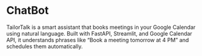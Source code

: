 # ChatBot
TailorTalk is a smart assistant that books meetings in your Google Calendar using natural language. Built with FastAPI, Streamlit, and Google Calendar API, it understands phrases like “Book a meeting tomorrow at 4 PM” and schedules them automatically.
